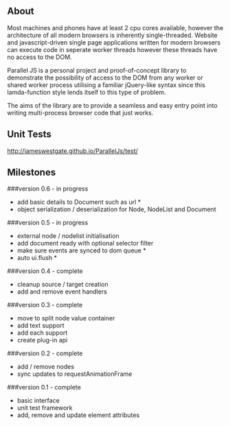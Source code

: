 About
-----

Most machines and phones  have at least 2 cpu cores available, however the architecture of all modern browsers is inherently single-threaded. Website and javascript-driven single page applications written for modern browsers can execute code in seperate worker threads however these threads have no access to the DOM. 

Parallel JS is a personal project and proof-of-concept library to demonstrate the possibility of access to the DOM from any worker or shared worker process utilising a familiar jQuery-like syntax since this lamda-function style lends itself to this type of problem.

The aims of the library are to provide a seamless and easy entry point into writing multi-process browser code that just works.

Unit Tests
----------

http://jameswestgate.github.io/ParallelJs/test/

Milestones
----------

###version 0.6 - in progress

- add basic details to Document such as url *
- object serialization / deserialization for Node, NodeList and Document

###version 0.5 - in progress
- external node / nodelist initialisation
- add document ready with optional selector filter
- make sure events are synced to dom queue *
- auto ui.flush *

###version 0.4 - complete

- cleanup source / target creation
- add and remove event handlers

###version 0.3 - complete

- move to split node value container
- add text support
- add each support
- create plug-in api

###version 0.2 - complete

- add / remove nodes
- sync updates to requestAnimationFrame

###version 0.1 - complete

- basic interface
- unit test framework
- add, remove and update element attributes







